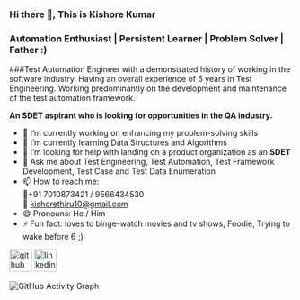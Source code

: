 ### Hi there 👋, This is Kishore Kumar
### Automation Enthusiast | Persistent Learner | Problem Solver | Father :)
###Test Automation Engineer with a demonstrated history of working in the software industry. Having an overall experience of 5 years in Test Engineering. Working predominantly on the development and maintenance of the test automation framework.

<b> An SDET aspirant who is looking for opportunities in the QA industry.</b>

- 🔭 I’m currently working on enhancing my problem-solving skills 
- 🌱 I’m currently learning Data Structures and Algorithms 
- 🤔 I’m looking for help with landing on a product organization as an <b>SDET</b> 
- 💬 Ask me about Test Engineering, Test Automation, Test Framework Development, Test Case and Test Data Enumeration 
- 📫 How to reach me: <br>:calling:+91 7010873421 / 9566434530 <br>               :e-mail: kishorethiru10@gmail.com 
- 😄 Pronouns: He / Him 
- ⚡ Fun fact: loves to binge-watch movies and tv shows, Foodie, Trying to wake before 6  ;)  


[<img src='https://cdn.jsdelivr.net/npm/simple-icons@3.0.1/icons/github.svg' alt='github' height='40'>](https://github.com/kishorethiru)  [<img src='https://cdn.jsdelivr.net/npm/simple-icons@3.0.1/icons/linkedin.svg' alt='linkedin' height='40'>](https://www.linkedin.com/in/https://www.linkedin.com/in/kishorekumar-sdet/)  

![GitHub Activity Graph](https://activity-graph.herokuapp.com/graph?username=kishorethiru)  

